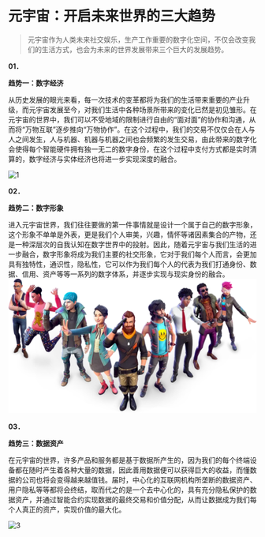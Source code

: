 # 元宇宙：开启未来世界的三大趋势



> 元宇宙作为人类未来社交娱乐，生产工作重要的数字化空间，不仅会改变我们的生活方式，也会为未来的世界发展带来三个巨大的发展趋势。

**01．**

**趋势一：数字经济**

从历史发展的眼光来看，每一次技术的变革都将为我们的生活带来重要的产业升级，而元宇宙发展至今，对我们生活中各种场景所带来的变化已然是初见雏形。在元宇宙的世界中，我们可以不受地域的限制进行自由的“面对面”的协作和沟通，从而将“万物互联”逐步推向“万物协作”。在这个过程中，我们的交易不仅仅会在人与人之间发生，人与机器、机器与机器之间也会频繁的发生交易，由此带来的数字化会使得每个智能硬件拥有独一无二的数字身份，在这个过程中支付方式都是实时清算的，数字经济与实体经济也将进一步实现深度的融合。

![1](wx_article__3ffc2d1977e871027d8bb9a194ab55ce.jpg)

**02．**

**趋势二：数字形象**

进入元宇宙世界，我们往往要做的第一件事情就是设计一个属于自己的数字形象，这个形象不单单是外表，更是我们个人审美，兴趣，情怀等诸因素集合的产物，还是一种深层次的自我认知在数字世界中的投射。因此，随着元宇宙与我们生活的进一步融合，数字形象将成为我们主要的社交形象，它对于我们每个人而言，会更加具有独特性，通识性，隐私性，它可以作为我们每个人的代表为我们打通身份、数据、信用、资产等等一系列的数字体系，并逐步实现与现实身份的融合。
![2](wx_article__0a5b2af3ebcf472ab3abcb55d7365e96.jpg)

**03．**

**趋势三：数据资产**

在元宇宙的世界，许多产品和服务都是基于数据所产生的，因为我们的每个终端设备都在随时产生着各种大量的数据，因此善用数据便可以获得巨大的收益，而懂数据的公司也将会变得越来越值钱。届时，中心化的互联网机构所垄断的数据资产、用户隐私等等都将会终结，取而代之的是一个去中心化的，具有充分隐私保护的数据资产，并通过智能合约实现数据的最终交易和价值分配，从而让数据成为我们每个人真正的资产，实现价值的最大化。

![3](wx_article__86665c12a6b69f11ee6657e89f52ef7c.jpg)